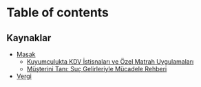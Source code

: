 # Table of contents

## Kaynaklar

* [Masak](README.md)
  * [Kuyumculukta KDV İstisnaları ve Özel Matrah Uygulamaları](kaynaklar/masak/kuyumculukta-kdv-istisnalari-ve-ozel-matrah-uygulamalari.md)
  * [Müşterini Tanı: Suç Gelirleriyle Mücadele Rehberi](kaynaklar/masak/musterini-tani-suc-gelirleriyle-mucadele-rehberi.md)
* [Vergi](kaynaklar/vergi.md)
